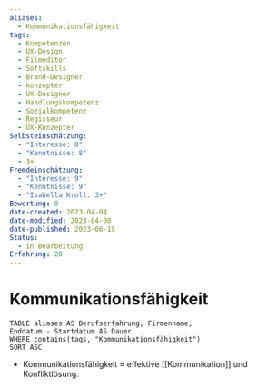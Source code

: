 ```yaml
---
aliases:
  - Kommunikationsfähigkeit
tags:
  - Kompetenzen
  - UX-Design
  - Filmeditor
  - Softskills
  - Brand-Designer
  - konzepter
  - UX-Designer
  - Handlungskompetenz
  - Sozialkompetenz
  - Regisseur
  - UX-Konzepter
Selbsteinschätzung:
  - "Interesse: 8"
  - "Kenntnisse: 8"
  - 3+
Fremdeinschätzung:
  - "Interesse: 9"
  - "Kenntnisse: 9"
  - "Isabella Kroll: 3+"
Bewertung: 0
date-created: 2023-04-04
date-modified: 2023-04-08
date-published: 2023-06-19
Status:
  - in Bearbeitung
Erfahrung: 20
---
```


# Kommunikationsfähigkeit

```dataview
TABLE aliases AS Berufserfahrung, Firmenname,
Enddatum - Startdatum AS Dauer
WHERE contains(tags, "Kommunikationsfähigkeit")
SORT ASC
```

- Kommunikationsfähigkeit = effektive [[Kommunikation]] und Konfliktlösung.
